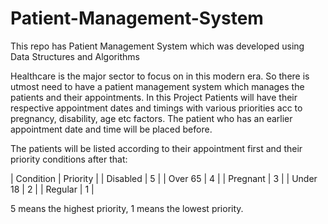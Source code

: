 # Patient-Management-System
This repo has Patient Management System which was developed using Data Structures and Algorithms

Healthcare is the major sector to focus on in this modern era. So there is utmost need to have a 
patient management system which manages the patients and their appointments. In this Project Patients will 
have their respective appointment dates and timings with various priorities acc to pregnancy, disability,
age etc factors. The patient who has an earlier appointment date and time will be placed before.

The patients will be listed according to their appointment first and their priority conditions
after that: 

  | Condition  | Priority |
  | Disabled   | 5        |
  | Over 65    | 4        |
  | Pregnant   | 3        |
  | Under 18   | 2        |
  | Regular    | 1        |
  
  5 means the highest priority, 1 means the lowest priority.
